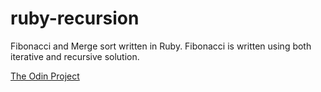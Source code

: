 # ruby-recursion
Fibonacci and Merge sort written in Ruby.
Fibonacci is written using both iterative and recursive solution.

[The Odin Project](https://www.theodinproject.com/lessons/ruby-recursion)
